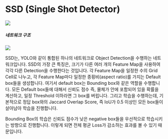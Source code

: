 # SSD (Single Shot Detector)
![](http://postfiles8.naver.net/MjAxNzA1MTdfMTkx/MDAxNDk0OTk2NzkwODUw.Y1B8MR2m9YAG_UoAQmZPMKFepv_U6YzY4PIrwe70dKsg.otkjEG53NYfCgWXKQWWRPsjIp3rQhOdNTLq4AQyOILog.PNG.sogangori/fig1.PNG?type=w1)

##### 네트워크 구조
![](http://postfiles13.naver.net/MjAxNzA1MTdfNTYg/MDAxNDk0OTkzMTM4OTY0.HgEdZuksjx5KRU-bLBoMzO5m7gGtvKoT4zwKvGb5VLEg.aXdVrKip7SzTI-Mq9hCfO8FUXtHQRsjgMj1v1Dkl60og.PNG.sogangori/architectureSSD.PNG?type=w1)

SSD는, YOLO와 같이 통합된 하나의 네트워크로 Object Detection을 수행하는 네트워크입니다. SSD의 가장 큰 특징은, 크기가 다른 여러 개의 Feature Map을 사용하여 각각 다른 Detection을 수행한다는 것입니다. 각 Feature Map을 일정한 수의 Grid Cell로 나누고, 각 Feature Map마다 일정한 종횡비(aspect ratio)를 가지는 Default box들을 생성합니다. 여기서 default box는 Bounding box와 같은 역할을 수행합니다. 모든 Default box들에 대해서 신뢰도 점수 즉, 물체가 안에 포함되어 있을 확률을 계산하고, 일정 Threshold 이하라면 그 box를 버립니다. 그리고 학습을 수행하는데, 기본적으로 정답 box와의 Jaccard Overlap Score, 즉 IoU가 0.5 이상인 모든 box들이 살아남아 학습을 진행합니다. 

Bounding Box의 학습은 신뢰도 점수가 낮은 negative box들을 우선적으로 학습시키는 방향으로 진행합니다. 이렇게 되면 전체 평균 Loss가 감소하는 효과를 볼 수 있기 때문입니다.
